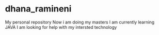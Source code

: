 # dhana_ramineni
My personal repository
Now i am doing my masters
I am currently learning JAVA
I am looking for help with my intersted technology
